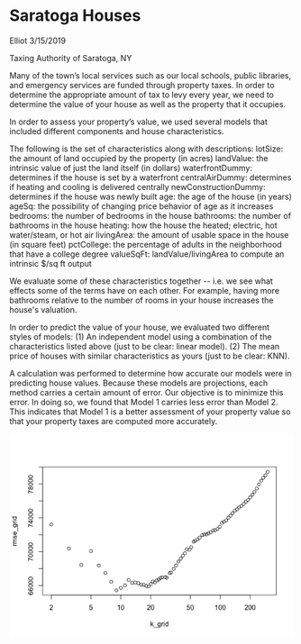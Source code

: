Saratoga Houses
================
Elliot
3/15/2019

Taxing Authority of Saratoga, NY

Many of the town’s local services such as our local schools, public libraries, and emergency services are funded through property taxes. In order to determine the appropriate amount of tax to levy every year, we need to determine the value of your house as well as the property that it occupies.


In order to assess your property’s value, we used several models that included different components and house characteristics.


The following is the set of characteristics along with descriptions:
		lotSize: the amount of land occupied by the property (in acres)
		landValue: the intrinsic value of just the land itself (in dollars)
		waterfrontDummy: determines if the house is set by a waterfront
		centralAirDummy: determines if heating and cooling is delivered centrally
		newConstructionDummy: determines if the house was newly built
		age: the age of the house (in years)
		ageSq: the possibility of changing price behavior of age as it increases
		bedrooms: the number of bedrooms in the house
		bathrooms: the number of bathrooms in the house
		heating: how the house the heated; electric, hot water/steam, or hot air
		livingArea: the amount of usable space in the house (in square feet)
		pctCollege: the percentage of adults in the neighborhood that have a college degree
		valueSqFt: landValue/livingArea to compute an intrinsic $/sq ft output


We evaluate some of these characteristics together -- i.e. we see what effects some of the terms have on each other. For example, having more bathrooms relative to the number of rooms in your house increases the house's valuation. 


In order to predict the value of your house, we evaluated two different styles of models:
	(1)	An independent model using a combination of the characteristics listed above (just to be clear: linear model).
	(2)	The mean price of houses with similar characteristics as yours (just to be clear: KNN). 

A calculation was performed to determine how accurate our models were in predicting house values. Because these models are projections, each method carries a certain amount of error. Our objective is to minimize this error. In doing so, we found that Model 1 carries less error than Model 2. This indicates that Model 1 is a better assessment of your property value so that your property taxes are computed more accurately.



![](Saratoga_files/figure-markdown_github/pressure-1.png)
